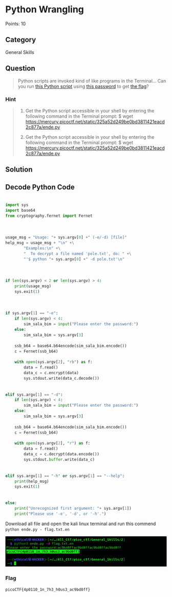 # Python Wrangling
Points: 10

## Category
General Skills

## Question
>Python scripts are invoked kind of like programs in the Terminal... Can you run [this Python script](https://mercury.picoctf.net/static/325a52d249be0bd3811421eacd2c877a/ende.py) using [this password](https://mercury.picoctf.net/static/325a52d249be0bd3811421eacd2c877a/pw.txt) to get [the flag](https://mercury.picoctf.net/static/325a52d249be0bd3811421eacd2c877a/flag.txt.en)? 

### Hint
>1. Get the Python script accessible in your shell by entering the following command in the Terminal prompt: $ wget https://mercury.picoctf.net/static/325a52d249be0bd3811421eacd2c877a/ende.py
>
>2. Get the Python script accessible in your shell by entering the following command in the Terminal prompt: $ wget https://mercury.picoctf.net/static/325a52d249be0bd3811421eacd2c877a/ende.py

## Solution

## Decode Python Code

```python

import sys
import base64
from cryptography.fernet import Fernet



usage_msg = "Usage: "+ sys.argv[0] +" (-e/-d) [file]"
help_msg = usage_msg + "\n" +\
        "Examples:\n" +\
        "  To decrypt a file named 'pole.txt', do: " +\
        "'$ python "+ sys.argv[0] +" -d pole.txt'\n"



if len(sys.argv) < 2 or len(sys.argv) > 4:
    print(usage_msg)
    sys.exit(1)



if sys.argv[1] == "-e":
    if len(sys.argv) < 4:
        sim_sala_bim = input("Please enter the password:")
    else:
        sim_sala_bim = sys.argv[3]

    ssb_b64 = base64.b64encode(sim_sala_bim.encode())
    c = Fernet(ssb_b64)

    with open(sys.argv[2], "rb") as f:
        data = f.read()
        data_c = c.encrypt(data)
        sys.stdout.write(data_c.decode())


elif sys.argv[1] == "-d":
    if len(sys.argv) < 4:
        sim_sala_bim = input("Please enter the password:")
    else:
        sim_sala_bim = sys.argv[3]

    ssb_b64 = base64.b64encode(sim_sala_bim.encode())
    c = Fernet(ssb_b64)

    with open(sys.argv[2], "r") as f:
        data = f.read()
        data_c = c.decrypt(data.encode())
        sys.stdout.buffer.write(data_c)


elif sys.argv[1] == "-h" or sys.argv[1] == "--help":
    print(help_msg)
    sys.exit(1)


else:
    print("Unrecognized first argument: "+ sys.argv[1])
    print("Please use '-e', '-d', or '-h'.")


```

Download all file and open the kali linux terminal and run this commend `python ende.py - flag.txt.en`

![flag](1.png)







### Flag
`picoCTF{4p0110_1n_7h3_h0us3_ac9bd0ff}`
